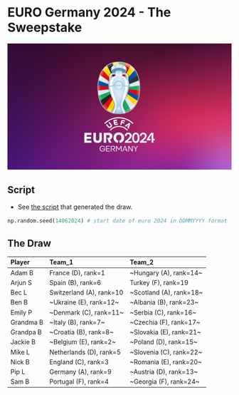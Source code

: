 # EURO Germany 2024 - The Sweepstake

<!-- ![EURO Germany 2024]() -->
<div style="text-align: center;">
    <img src="euro_wallpaper.jpeg" width="512">
</div>

## Script

- See [the script](run_euro24_draw.ipynb) that 
generated the draw. 

```python
np.random.seed(14062024) # start date of euro 2024 in DDMMYYYY format
```

## The Draw

| Player    | Team_1                   | Team_2                |
| :-------- | :----------------------- | :-------------------- |
| Adam B    | France (D), rank=1       | ~Hungary (A), rank=14~  |
| Arjun S   | Spain (B), rank=6        | Turkey (F), rank=19   |
| Bec L     | Switzerland (A), rank=10 | ~Scotland (A), rank=18~ |
| Ben B     | ~Ukraine (E), rank=12~     | ~Albania (B), rank=23~  |
| Emily P   | ~Denmark (C), rank=11~     | ~Serbia (C), rank=16~   |
| Grandma B | ~Italy (B), rank=7~        | ~Czechia (F), rank=17~  |
| Grandpa B | ~Croatia (B), rank=8~      | ~Slovakia (E), rank=21~ |
| Jackie B  | ~Belgium (E), rank=2~      | ~Poland (D), rank=15~   |
| Mike L    | Netherlands (D), rank=5  | ~Slovenia (C), rank=22~ |
| Nick B    | England (C), rank=3      | ~Romania (E), rank=20~  |
| Pip L     | Germany (A), rank=9      | ~Austria (D), rank=13~  |
| Sam B     | Portugal (F), rank=4     | ~Georgia (F), rank=24~  |



